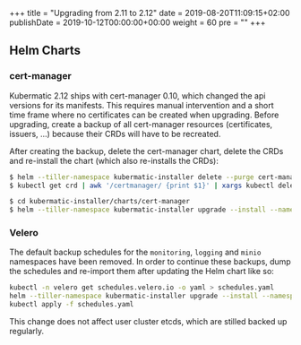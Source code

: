 +++
title = "Upgrading from 2.11 to 2.12"
date = 2019-08-20T11:09:15+02:00
publishDate = 2019-10-12T00:00:00+00:00
weight = 60
pre = "<b></b>"
+++

## Helm Charts

### cert-manager

Kubermatic 2.12 ships with cert-manager 0.10, which changed the api versions for its manifests. This requires
manual intervention and a short time frame where no certificates can be created when upgrading. Before upgrading,
create a backup of all cert-manager resources (certificates, issuers, ...) because their CRDs will have to be
recreated.

After creating the backup, delete the cert-manager chart, delete the CRDs and re-install the chart (which also
re-installs the CRDs):

```bash
$ helm --tiller-namespace kubermatic-installer delete --purge cert-manager
$ kubectl get crd | awk '/certmanager/ {print $1}' | xargs kubectl delete crd

$ cd kubermatic-installer/charts/cert-manager
$ helm --tiller-namespace kubermatic-installer upgrade --install --namespace cert-manager --values YOUR_VALUES_YAML_HERE cert-manager .
```

### Velero

The default backup schedules for the `monitoring`, `logging` and `minio` namespaces have been removed. In order
to continue these backups, dump the schedules and re-import them after updating the Helm chart like so:

```bash
kubectl -n velero get schedules.velero.io -o yaml > schedules.yaml
helm --tiller-namespace kubermatic-installer upgrade --install --namespace velero --values YOUR_VALUES_YAML_HERE velero config/backup/velero
kubectl apply -f schedules.yaml
```

This change does not affect user cluster etcds, which are stilled backed up regularly.
